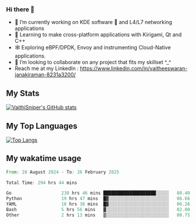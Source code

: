 ### Hi there 👋

- 🔭 I’m currently working on KDE software 💓 and L4/L7 networking applications 
- 📖 Learning to make cross-platform applications with Kirigami, Qt and C++
- 🕸️ Exploring eBPF/DPDK, Envoy and instrumenting Cloud-Native applications. 
- 👯 I’m looking to collaborate on any project that fits my skillset ^_^
- Reach me at my LinkedIn : https://www.linkedin.com/in/vaitheeswaran-janakiraman-8231a3200/

## My Stats
[![VaithiSniper's GitHub stats](https://github-readme-stats.vercel.app/api?username=VaithiSniper&hide=stars&theme=radical)](https://github.com/anuraghazra/github-readme-stats)

## My Top Languages

[![Top Langs](https://github-readme-stats.vercel.app/api/top-langs/?username=VaithiSniper&layout=compact)](https://github.com/anuraghazra/github-readme-stats)

## My wakatime usage

<!--START_SECTION:waka-->

```rust
From: 28 August 2024 - To: 26 February 2025

Total Time: 294 hrs 44 mins

Go                   238 hrs 46 mins ████████████████████░░░░░   80.40 %
Python               19 hrs 47 mins  █▓░░░░░░░░░░░░░░░░░░░░░░░   06.66 %
YAML                 18 hrs 36 mins  █▓░░░░░░░░░░░░░░░░░░░░░░░   06.26 %
Bash                 5 hrs 56 mins   ▓░░░░░░░░░░░░░░░░░░░░░░░░   02.00 %
Other                2 hrs 13 mins   ▒░░░░░░░░░░░░░░░░░░░░░░░░   00.75 %
```

<!--END_SECTION:waka-->
